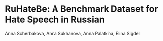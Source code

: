 # RuHateBe: A Benchmark Dataset for Hate Speech in Russian
Anna Scherbakova, Anna Sukhanova, Anna Palatkina,  Elina Sigdel
